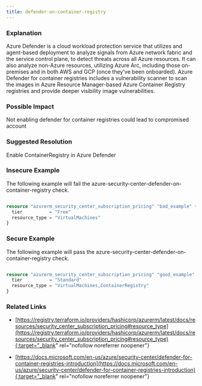 ```yaml
---
title: defender-on-container-registry
---
```


### Explanation

Azure Defender is a cloud workload protection service that utilizes and agent-based deployment to analyze signals from Azure network fabric and the service control plane, to detect threats across all Azure resources. It can also analyze non-Azure resources, utilizing Azure Arc, including those on-premises and in both AWS and GCP (once they've been onboarded).
			Azure Defender for container registries includes a vulnerability scanner to scan the images in Azure Resource Manager-based Azure Container Registry registries and provide deeper visibility image vulnerabilities.

### Possible Impact
Not enabling defender for container registries could lead to compromised account

### Suggested Resolution
Enable ContainerRegistry in Azure Defender


### Insecure Example

The following example will fail the azure-security-center-defender-on-container-registry check.

```terraform

resource "azurerm_security_center_subscription_pricing" "bad_example" {
  tier          = "Free"
  resource_type = "VirtualMachines"
}

```



### Secure Example

The following example will pass the azure-security-center-defender-on-container-registry check.

```terraform

resource "azurerm_security_center_subscription_pricing" "good_example" {
  tier          = "Standard"
  resource_type = "VirtualMachines,ContainerRegistry"
}

```




### Related Links


- [https://registry.terraform.io/providers/hashicorp/azurerm/latest/docs/resources/security_center_subscription_pricing#resource_type](https://registry.terraform.io/providers/hashicorp/azurerm/latest/docs/resources/security_center_subscription_pricing#resource_type){:target="_blank" rel="nofollow noreferrer noopener"}

- [https://docs.microsoft.com/en-us/azure/security-center/defender-for-container-registries-introduction](https://docs.microsoft.com/en-us/azure/security-center/defender-for-container-registries-introduction){:target="_blank" rel="nofollow noreferrer noopener"}


